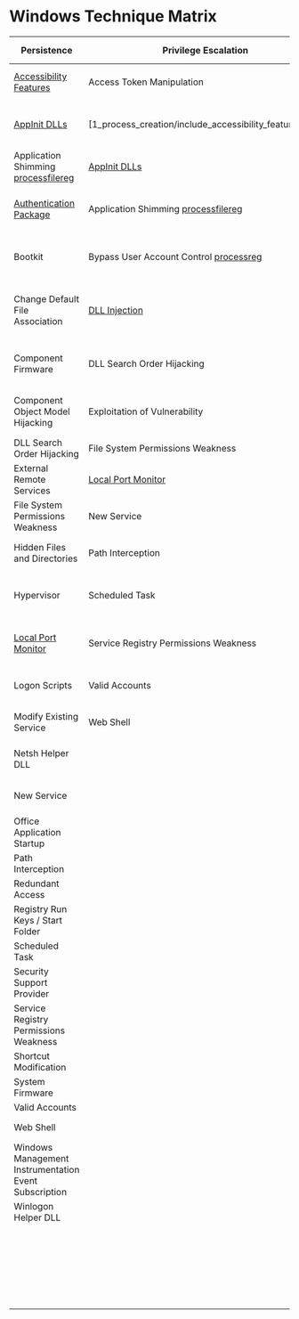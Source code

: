 # Windows Technique Matrix

| ﻿Persistence                                           | Privilege Escalation                  | Defense Evasion                         | Credential Access                      | Discovery                              | Lateral Movement                    | Execution                          | Collection                     | Exfiltration                                  | Command and Control                     |
|-------------------------------------------------------|---------------------------------------|-----------------------------------------|----------------------------------------|----------------------------------------|-------------------------------------|------------------------------------|--------------------------------|-----------------------------------------------|-----------------------------------------|
| [Accessibility Features](1_process_creation/include_accessibility_features.xml)                                | Access Token Manipulation             | Access Token Manipulation               | Account Manipulation[img_load](7_image_load/include_mimikatz_inmem.xml)[process_access](10_process_access/include_mimikatz_inmem.xml)                   | Account Discovery                      | Application Deployment Software     | Application Shimming [process](1_process_creation/include_appc_shim.xml)[file](11_file_create/include_appc_shim.xml)[reg](12_13_14_registry_event/include_appc_shim.xml)               | Audio Capture                  | Automated Exfiltration                        | Commonly Used Port                      |
| [AppInit DLLs](12_13_14_registry_event/include_dll_injection_at_process_launch.xml)                                          | [1_process_creation/include_accessibility_features.xml)                | Binary Padding                          | Brute Force                            | Application Window Discovery           | Exploitation of Vulnerability       | Command-Line Interface             |Automated Collection           | Data Compressed                               | Communication Through Removable Media   |
| Application Shimming [process](1_process_creation/include_appc_shim.xml)[file](11_file_create/include_appc_shim.xml)[reg](12_13_14_registry_event/include_appc_shim.xml)                                  | [AppInit DLLs](12_13_14_registry_event/include_dll_injection_at_process_launch.xml)                           | Bypass User Account Control [process](1_process_creation/include_bypass_uac.xml)[reg](12_13_14_registry_event/include_bypass_uac.xml)             | Create Account                         | File and Directory Discovery           | Logon Scripts                       | Execution through API              | Clipboard Data                 | Data Encrypted                                | Connection Proxy                        |
| [Authentication Package](12_13_14_registry_event/include_authentication_package.xml)                                | Application Shimming [process](1_process_creation/include_appc_shim.xml)[file](11_file_create/include_appc_shim.xml)[reg](12_13_14_registry_event/include_appc_shim.xml)                  | Code Signing                            | Credential Dumping [img_load](7_image_load/include_mimikatz_inmem.xml)[reg](12_13_14_registry_event/include_windows_credential_providers.xml)[process_access](10_process_access/include_mimikatz_inmem.xml)                     | Network Service Scanning               | Pass the Hash [img_load](7_image_load/include_mimikatz_inmem.xml)[process_access](10_process_access/include_mimikatz_inmem.xml)                       | Execution through Module Load      | Data Staged                    | Data Transfer Size Limits                     | Custom Command and Control Protocol     |
| Bootkit                                               | Bypass User Account Control [process](1_process_creation/include_bypass_uac.xml)[reg](12_13_14_registry_event/include_bypass_uac.xml)           | Component Firmware                      | Credentials in Files                   | Network Share Discovery                | Pass the Ticket                     | Graphical User Interface           | Data from Local System         | Exfiltration Over Alternative Protocol        | Custom Cryptographic Protocol           |
| Change Default File Association                       | [DLL Injection](8_create_remote_thread/include_dll_injection.xml)                         | Component Object Model Hijacking       | Exploitation of Vulnerability          | Peripheral Device Discovery            | [Remote Desktop Protocol](12_13_14_registry_event/include_rdp_logon_execution.xml)             | [InstallUtil](1_process_creation/include_installutil.xml)                        | Data from Network Shared Drive | Exfiltration Over Command and Control Channel | Data Encoding                           |
| Component Firmware                                    | DLL Search Order Hijacking            | [DLL Injection](8_create_remote_thread/include_dll_injection.xml)                           | Input Capture                          | Permission Groups Discovery            | Remote File Copy                    | PowerShell                         | Data from Removable Media      | Exfiltration Over Other Network Medium        | Data Obfuscation                        |
| Component Object Model Hijacking                      | Exploitation of Vulnerability         | DLL Search Order Hijacking              | Network Sniffing                       | Process Discovery                      | Remote Services                     | Process Hollowing                  | Email Collection               | Exfiltration Over Physical Medium             | Fallback Channels                       |
| DLL Search Order Hijacking                            | File System Permissions Weakness      | DLL Side-Loading                        | Private Keys                           | Query Registry                         | Replication Through Removable Media | [Regsvcs/Regasm](1_process_creation/include_regsvcs_regasm.xml)                     | Input Capture                  | Scheduled Transfer                            | Multi-Stage Channels                    |
| External Remote Services                              | [Local Port Monitor](12_13_14_registry_event/include_local_port_monitor.xml)                    | Deobfuscate/Decode Files or Information | Two-Factor Authentication Interception | Remote System Discovery                | Shared Webroot                      | Regsvr32 [process](1_process_creation/include_living_of_the_land.xml)[network](3_network_connection_initiated/include_native_windows_tools.xml)                           | Screen Capture                 |                                               | Multiband Communication                 |
| File System Permissions Weakness                      | New Service                           | Disabling Security Tools                |                                        | Security Software Discovery            | Taint Shared Content                | Rundll32                           | Video Capture                  |                                               | Multilayer Encryption                   |
| Hidden Files and Directories                          | Path Interception                     | Exploitation of Vulnerability           |                                        | System Information Discovery           | Third-party Software                | Scheduled Task                     |                                |                                               | Remote File Copy                        |
| Hypervisor                                            | Scheduled Task                        | File Deletion                           |                                        | System Network Configuration Discovery | Windows Admin Shares                | Scripting                          |                                |                                               | Standard Application Layer Protocol     |
| [Local Port Monitor](12_13_14_registry_event/include_local_port_monitor.xml)                                    | Service Registry Permissions Weakness | File System Logical Offsets             |                                        | System Network Connections Discovery   | [Windows Remote Management](1_process_creation/include_windows_remote_management.xml)           | Service Execution                  |                                |                                               | Standard Cryptographic Protocol         |
| Logon Scripts                                         | Valid Accounts                        | Hidden Files and Directories            |                                        | System Owner/User Discovery            |                                     | Third-party Software               |                                |                                               | Standard Non-Application Layer Protocol |
| Modify Existing Service                               | Web Shell                             | Indicator Blocking                      |                                        | System Service Discovery               |                                     | [Trusted Developer Utilities](1_process_creation/include_msbuild.xml)        |                                |                                               | Uncommonly Used Port                    |
| Netsh Helper DLL                                      |                                       | Indicator Removal from Tools            |                                        | System Time Discovery                  |                                     | [Windows Management Instrumentation](3_network_connection_initiated/include_native_windows_tools.xml) |                                |                                               | Web Service                             |
| New Service                                           |                                       | [Indicator Removal on Host](1_process_creation/include_living_of_the_land.xml)               |                                        |                                        |                                     | [Windows Remote Management](1_process_creation/include_windows_remote_management.xml)          |                                |                                               |                                         |
| Office Application Startup                            |                                       | Install Root Certificate                |                                        |                                        |                                     |                                     |                                |                                               |                                         |
| Path Interception                                     |                                       | [InstallUtil](1_process_creation/include_installutil.xml)                             |                                        |                                        |                                     |                                    |                                |                                               |                                         |
| Redundant Access                                      |                                       | Masquerading                            |                                        |                                        |                                     |                                    |                                |                                               |                                         |
| Registry Run Keys / Start Folder                      |                                       | Modify Registry                         |                                        |                                        |                                     |                                    |                                |                                               |                                         |
| Scheduled Task                                        |                                       | NTFS Extended Attributes                |                                        |                                        |                                     |                                    |                                |                                               |                                         |
| Security Support Provider                             |                                       | Network Share Connection Removal        |                                        |                                        |                                     |                                    |                                |                                               |                                         |
| Service Registry Permissions Weakness                 |                                       | Obfuscated Files or Information         |                                        |                                        |                                     |                                    |                                |                                               |                                         |
| Shortcut Modification                                 |                                       | Process Hollowing                       |                                        |                                        |                                     |                                    |                                |                                               |                                         |
| System Firmware                                       |                                       | Redundant Access                        |                                        |                                        |                                     |                                    |                                |                                               |                                         |
| Valid Accounts                                        |                                       | [Regsvcs/Regasm](1_process_creation/include_regsvcs_regasm.xml)                          |                                        |                                        |                                     |                                    |                                |                                               |                                         |
| Web Shell                                             |                                       | Regsvr32 [process](1_process_creation/include_living_of_the_land.xml)[network](3_network_connection_initiated/include_native_windows_tools.xml)                                |                                        |                                        |                                     |                                    |                                |                                               |                                         |
| Windows Management Instrumentation Event Subscription |                                       | Rootkit                                 |                                        |                                        |                                     |                                    |                                |                                               |                                         |
| Winlogon Helper DLL                                   |                                       | Rundll32                                |                                        |                                        |                                     |                                    |                                |                                               |                                         |
|                                                       |                                       | Scripting                               |                                        |                                        |                                     |                                    |                                |                                               |                                         |
|                                                       |                                       | Software Packing                        |                                        |                                        |                                     |                                    |                                |                                               |                                         |
|                                                       |                                       | Timestomp                               |                                        |                                        |                                     |                                    |                                |                                               |                                         |
|                                                       |                                       | [Trusted Developer Utilities](1_process_creation/include_msbuild.xml)             |                                        |                                        |                                     |                                    |                                |                                               |                                         |
|                                                       |                                       | Valid Accounts                          |                                        |                                        |                                     |                                    |                                |                                               |                                         |
